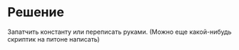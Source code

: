 # Решение

Запатчить константу или переписать руками. (Можно еще какой-нибудь скриптик на питоне написать)